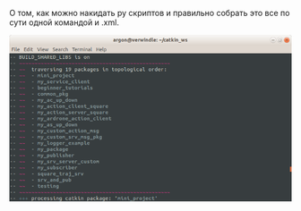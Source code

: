 
О том, как можно накидать py скриптов и правильно собрать это все по сути одной командой и .xml.

<img src='../media/make_ROS5days.png' style='width: 600px'>
